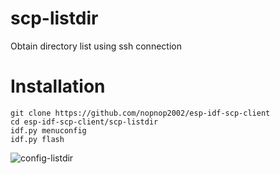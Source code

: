 # scp-listdir 
Obtain directory list using ssh connection

# Installation

```
git clone https://github.com/nopnop2002/esp-idf-scp-client
cd esp-idf-scp-client/scp-listdir
idf.py menuconfig
idf.py flash
```

![config-listdir](https://user-images.githubusercontent.com/6020549/166656776-74668eae-a92d-4acd-8d4f-ca2eca964579.jpg)


